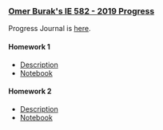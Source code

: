 ### [Omer Burak's IE 582 - 2019 Progress](https://github.com/BU-IE-582/fall19-omerburak)

Progress Journal is [here](https://bu-ie-582.github.io/fall19-omerburak/).

#### Homework 1

* [Description](IE582_Fall2019_Homework1)
* [Notebook](IE582_HW1.ipynb)

#### Homework 2

* [Description](IE582_Fall2019_Homework2.pdf)
* [Notebook](IE_582_HW2.ipynb)
